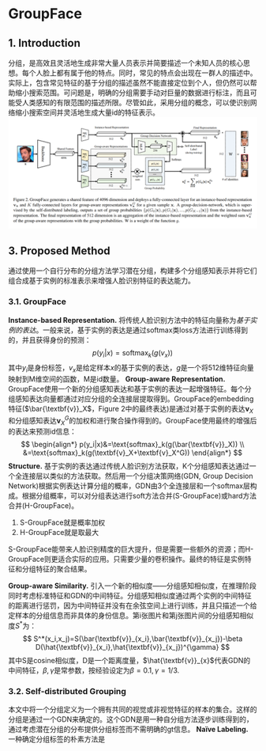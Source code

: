 # GroupFace

## 1. Introduction
分组，是高效且灵活地生成非常大量人员表示并简要描述一个未知人员的核心思想。每个人脸上都有属于他的特点。同时，常见的特点会出现在一群人的描述中。实际上，包含常见特征的基于分组的描述虽然不能直接定位到个人，但仍然可以帮助缩小搜索范围。可问题是，明确的分组需要手动对巨量的数据进行标注，而且可能受人类感知的有限范围的描述所限。尽管如此，采用分组的概念，可以使识别网络缩小搜索空间并灵活地生成大量id的特征表示。
![Figure 2](2.png "Figure 2")
## 3. Proposed Method
通过使用一个自行分布的分组方法学习潜在分组，构建多个分组感知表示并将它们组合成基于实例的标准表示来增强人脸识别特征的表达能力。
### 3.1. GroupFace
**Instance-based Representation.** 将传统人脸识别方法中的特征向量称为*基于实例的表达*。一般来说，基于实例的表达是通过softmax类loss方法进行训练得到的，并且获得身份的预测：
$$
p(y_i|x)=\text{softmax}_k(g(v_x))
$$
其中$y_i$是身份标签，$v_x$是给定样本$x$的基于实例的表达，$g$是一个将512维特征向量映射到M维空间的函数，M是id数量。
**Group-aware Representation.** GroupFace使用一个新的分组感知表达和基于实例的表达一起增强特征。每个分组感知表达向量都通过对应分组的全连接层提取得到。GroupFace的embedding 特征($\bar{\textbf{v}}_X$，Figure 2中的最终表达)是通过对基于实例的表达$\textbf{v}_X$和分组感知表达$\textbf{v}_X^G$的加权和进行聚合操作得到的。GroupFace使用最终的增强后的表达来预测id信息：
$$
\begin{align*}
p(y_i|x)&=\text{softmax}_k(g(\bar{\textbf{v}}_X)) \\
&=\text{softmax}_k(g(\textbf{v}_X+\textbf{v}_X^G))
\end{align*}
$$
**Structure.** 基于实例的表达通过传统人脸识别方法获取，K个分组感知表达通过一个全连接层以类似的方法获取。然后用一个分组决策网络(GDN, Group Decision Network)根据实例表达计算分组的概率，GDN由3个全连接层和一个softmax层构成。根据分组概率，可以对分组表达进行soft方法合并(S-GroupFace)或hard方法合并(H-GroupFace)。
1. S-GroupFace就是概率加权
2. H-GroupFace就是取最大

S-GroupFace能带来人脸识别精度的巨大提升，但是需要一些额外的资源；而H-GroupFace则更适合实际的应用。只需要少量的卷积操作。最终的特征是实例特征和分组特征的聚合结果。

**Group-aware Similarity.** 引入一个新的相似度——分组感知相似度，在推理阶段同时考虑标准特征和GDN的中间特征。分组感知相似度通过两个实例的中间特征的距离进行惩罚，因为中间特征并没有在余弦空间上进行训练，并且只描述一个给定样本的分组信息而非具体的身份信息。第i张图片和第j张图片间的分组感知相似度$S^*$为：
$$
S^*(x_i,x_j)=S(\bar{\textbf{v}}_{x_i},\bar{\textbf{v}}_{x_j})-\beta D(\hat{\textbf{v}}_{x_i},\hat{\textbf{v}}_{x_j})^{\gamma}
$$
其中S是cosine相似度，D是一个距离度量，$\hat{\textbf{v}}_{x}$代表GDN的中间特征，$\beta, \gamma$是常参数，按经验设定为$\beta=0.1,\gamma=1/3$.

### 3.2. Self-distributed Grouping
本文中将一个分组定义为一个拥有共同的视觉或非视觉特征的样本的集合。这样的分组是通过一个GDN来确定的。这个GDN是用一种自分组方法逐步训练得到的，通过考虑潜在分组的分布提供分组标签而不需明确的gt信息。
**Naïve Labeling.** 一种确定分组标签的朴素方法是